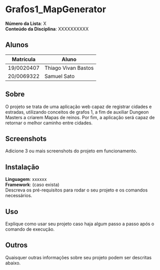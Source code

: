 # Grafos1_MapGenerator

**Número da Lista**: X<br>
**Conteúdo da Disciplina**: XXXXXXXXXX<br>

## Alunos
|Matrícula | Aluno |
| -- | -- |
| 19/0020407  |  Thiago Vivan Bastos |
| 20/0069322  |  Samuel Sato |

## Sobre 
O projeto se trata de uma aplicação web capaz de registrar cidades e estradas, utilizando conceitos de grafos 1, a fim de auxiliar Dungeon Masters a criarem Mapas de reinos. Por fim, a aplicação será capaz de retornar o melhor caminho entre cidades.

## Screenshots
Adicione 3 ou mais screenshots do projeto em funcionamento.

## Instalação 
**Linguagem**: xxxxxx<br>
**Framework**: (caso exista)<br>
Descreva os pré-requisitos para rodar o seu projeto e os comandos necessários.

## Uso 
Explique como usar seu projeto caso haja algum passo a passo após o comando de execução.

## Outros 
Quaisquer outras informações sobre seu projeto podem ser descritas abaixo.
